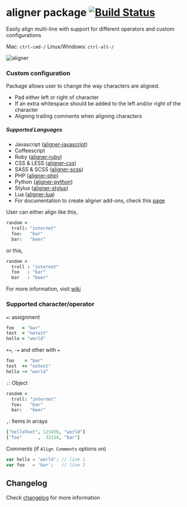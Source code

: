 # aligner package [![Build Status](https://img.shields.io/travis/adrianlee44/atom-aligner/master.svg?style=flat-square)](https://travis-ci.org/adrianlee44/atom-aligner)

Easily align multi-line with support for different operators and custom configurations

Mac: `ctrl-cmd-/` Linux/Windows: `ctrl-alt-/`

![aligner](https://raw.github.com/adrianlee44/atom-aligner/master/demo.gif)

### Custom configuration
Package allows user to change the way characters are aligned.
- Pad either left or right of character
- If an extra whitespace should be added to the left and/or right of the character
- Aligning trailing comments when aligning characters

##### Supported Languages
- Javascript ([aligner-javascript](https://github.com/adrianlee44/atom-aligner-javascript))
- Coffeescript
- Ruby ([aligner-ruby](https://github.com/adrianlee44/atom-aligner-ruby))
- CSS & LESS ([aligner-css](https://github.com/adrianlee44/atom-aligner-css))
- SASS & SCSS ([aligner-scss](https://github.com/adrianlee44/atom-aligner-scss))
- PHP ([aligner-php](https://github.com/adrianlee44/atom-aligner-php))
- Python ([aligner-python](https://github.com/adrianlee44/atom-aligner-python))
- Stylus ([aligner-stylus](https://github.com/adrianlee44/atom-aligner-stylus))
- Lua ([aligner-lua](https://github.com/adrianlee44/atom-aligner-lua))
- For documentation to create aligner add-ons, check this  [page](https://github.com/adrianlee44/atom-aligner/wiki/Creating-aligner-add-ons)

User can either align like this,
```coffeescript
random =
  troll: "internet"
  foo:   "bar"
  bar:   "beer"
```
or this,
```coffeescript
random =
  troll : "internet"
  foo   : "bar"
  bar   : "beer"
```
For more information, visit [wiki](https://github.com/adrianlee44/atom-aligner/wiki/User-configurations)

### Supported character/operator
`=`: assignment
```coffeescript
foo   = "bar"
test  = "notest"
hello = "world"
```
`+=`, `-=` and other with `=`
```coffeescript
foo    = "bar"
test  += "notest"
hello -= "world"
```
`:`: Object
```coffeescript
random =
  troll: "internet"
  foo:   "bar"
  bar:   "beer"
```
`,`: Items in arrays
```coffeescript
["helloText", 123456, "world"]
["foo"      ,  32124, "bar"]
```
Comments (if `Align Comments` options on)
```javascript
var hello = 'world'; // line 1
var foo   = 'bar';   // line 2
```

## Changelog
Check [changelog](https://github.com/adrianlee44/atom-aligner/blob/master/CHANGELOG.md) for more information
